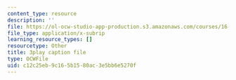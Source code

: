 ```yaml
---
content_type: resource
description: ''
file: https://ol-ocw-studio-app-production.s3.amazonaws.com/courses/16-687-private-pilot-ground-school-january-iap-2019/c12c25eb9c165b1580ac3e5bb6e5270f_AYF3spOVbBk.vtt
file_type: application/x-subrip
learning_resource_types: []
resourcetype: Other
title: 3play caption file
type: OCWFile
uid: c12c25eb-9c16-5b15-80ac-3e5bb6e5270f
---
```

